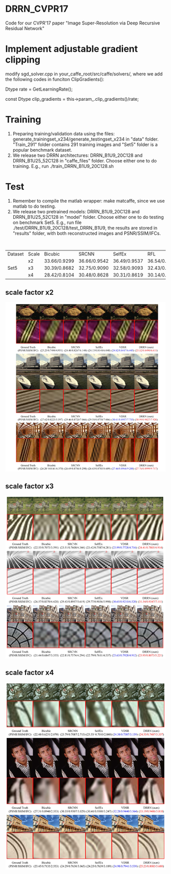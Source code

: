 # DRRN_CVPR17
Code for our CVPR'17 paper "Image Super-Resolution via Deep Recursive Residual Network"

# Implement adjustable gradient clipping 
modify sgd_solver.cpp in your_caffe_root/src/caffe/solvers/, where we add the following codes in funciton ClipGradients():

Dtype rate = GetLearningRate();

const Dtype clip_gradients = this->param_.clip_gradients()/rate;

# Training
1. Preparing training/validation data using the files: generate_trainingset_x234/generate_testingset_x234 in "data" folder. "Train_291" folder contains 291 training images and "Set5" folder is a popular benchmark dataset.
2. We release two DRRN architectures: DRRN_B1U9_20C128 and DRRN_B1U25_52C128 in "caffe_files" folder. Choose either one to do training. E.g., run ./train_DRRN_B1U9_20C128.sh

# Test
1. Remember to compile the matlab wrapper: make matcaffe, since we use matlab to do testing.
2. We release two pretrained models: DRRN_B1U9_20C128 and DRRN_B1U25_52C128 in "model" folder. Choose either one to do testing on benchmark Set5. E.g., run file ./test/DRRN_B1U9_20C128/test_DRRN_B1U9, the results are stored in "results" folder, with both reconstructed images and PSNR/SSIM/IFCs.


<table align="center">
  <tr>
    <td> Dataset </td>
    <td> Scale </td>
    <td> Bicubic </td>
    <td> SRCNN </td>
    <td> SelfEx </td>
    <td> RFL </td>
    <td> VDSR </td>
    <td> DRCN </td>
    <td> DRRN_B1U9 </td>
    <td> DRRN_B1U25 </td>
  </tr>
  <tr>
    <td rowspan=3> Set5 </td>
    <td> x2 </td>
    <td> 33.66/0.9299 </td>
    <td> 36.66/0.9542 </td>
    <td> 36.49/0.9537 </td>
    <td> 36.54/0.9537 </td>
    <td> 37.53/0.9587 </td>
    <td> 37.63/0.9588 </td>
    <td> 37.66/0.9589 </td>
    <td><strong> 37.74/0.9591 </strong></td>
  </tr>
  <tr>
    <td> x3 </td>
    <td> 30.39/0.8682 </td>
    <td> 32.75/0.9090 </td>
    <td> 32.58/0.9093 </td>
    <td> 32.43/0.9057 </td>
    <td> 33.66/0.9213 </td>
    <td> 33.82/0.9226 </td>
    <td> 33.93/0.9234 </td>
    <td><strong> 34.03/0.9244 </strong></td>
  </tr>
  <tr>
    <td> x4 </td>
    <td> 28.42/0.8104 </td>
    <td> 30.48/0.8628 </td>
    <td> 30.31/0.8619 </td>
    <td> 30.14/0.8548 </td>
    <td> 31.35/0.8838 </td>
    <td> 31.53/0.8854 </td>
    <td> 31.58/0.8864 </td>
    <td><strong> 31.68/0.8888 </strong></td>
  </tr>  
</table>

## scale factor x2
![](figures/x2_supp.jpg) 

## scale factor x3
![](figures/x3_supp.jpg) 

## scale factor x4
![](figures/x4_supp.jpg) 
